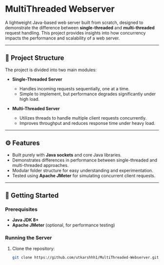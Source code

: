 # MultiThreaded Webserver

A lightweight Java-based web server built from scratch, designed to demonstrate the difference between **single-threaded** and **multi-threaded** request handling. This project provides insights into how concurrency impacts the performance and scalability of a web server.

---

## 📂 Project Structure
The project is divided into two main modules:

- **Single-Threaded Server**  
  - Handles incoming requests sequentially, one at a time.  
  - Simple to implement, but performance degrades significantly under high load.  

- **Multi-Threaded Server**  
  - Utilizes threads to handle multiple client requests concurrently.  
  - Improves throughput and reduces response time under heavy load.  

---

## ⚙️ Features
- Built purely with **Java sockets** and core Java libraries.  
- Demonstrates differences in performance between single-threaded and multi-threaded approaches.  
- Modular folder structure for easy understanding and experimentation.  
- Tested using **Apache JMeter** for simulating concurrent client requests.  

---

## 🚀 Getting Started

### Prerequisites
- **Java JDK 8+**
- **Apache JMeter** (optional, for performance testing)

### Running the Server
1. Clone the repository:
   ```bash
   git clone https://github.com/utkarshhh1/MultiThreaded-Webserver.git
